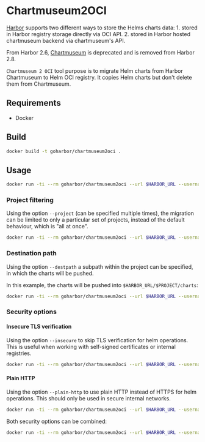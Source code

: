 # Chartmuseum2OCI

[Harbor](https://github.com/goharbor/harbor) supports two different ways to store the Helms charts data:
    1. stored in Harbor registry storage directly via OCI API.
    2. stored in Harbor hosted chartmuseum backend via chartmuseum's API.

From Harbor 2.6, [Chartmuseum](https://github.com/helm/chartmuseum) is deprecated and is removed from Harbor 2.8.

`Chartmuseum 2 OCI` tool purpose is to migrate Helm charts from Harbor Chartmuseum to Helm OCI registry.
It copies Helm charts but don't delete them from Chartmuseum.

## Requirements

- Docker

## Build

```bash
docker build -t goharbor/chartmuseum2oci .
```

## Usage

```bash
docker run -ti --rm goharbor/chartmuseum2oci --url $HARBOR_URL --username $HARBOR_USER --password $HARBOR_PASSWORD
```

### Project filtering

Using the option `--project` (can be specified multiple times), the migration can be limited to only a particular set of projects, instead of the default behaviour, which is "all at once".

```bash
docker run -ti --rm goharbor/chartmuseum2oci --url $HARBOR_URL --username $HARBOR_USER --password $HARBOR_PASSWORD --project pr1 --project pr2
```

### Destination path

Using the option `--destpath` a subpath within the project can be specified, in which the charts will be pushed.

In this example, the charts will be pushed into `$HARBOR_URL/$PROJECT/charts`:
```bash
docker run -ti --rm goharbor/chartmuseum2oci --url $HARBOR_URL --username $HARBOR_USER --password $HARBOR_PASSWORD --destpath /charts
```

### Security options

#### Insecure TLS verification

Using the option `--insecure` to skip TLS verification for helm operations. This is useful when working with self-signed certificates or internal registries.

```bash
docker run -ti --rm goharbor/chartmuseum2oci --url $HARBOR_URL --username $HARBOR_USER --password $HARBOR_PASSWORD --insecure
```

#### Plain HTTP

Using the option `--plain-http` to use plain HTTP instead of HTTPS for helm operations. This should only be used in secure internal networks.

```bash
docker run -ti --rm goharbor/chartmuseum2oci --url $HARBOR_URL --username $HARBOR_USER --password $HARBOR_PASSWORD --plain-http
```

Both security options can be combined:
```bash
docker run -ti --rm goharbor/chartmuseum2oci --url $HARBOR_URL --username $HARBOR_USER --password $HARBOR_PASSWORD --insecure --plain-http
```
